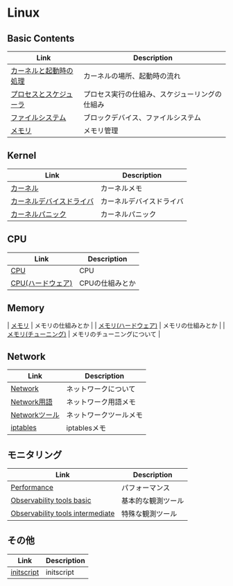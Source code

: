 # Linux

## Basic Contents
| Link | Description |
| --- | --- |
| [カーネルと起動時の処理](kernel_boot.md)       | カーネルの場所、起動時の流れ |
| [プロセスとスケジューラ](process_scheduler.md) | プロセス実行の仕組み、スケジューリングの仕組み |
| [ファイルシステム](filesystem.md)              | ブロックデバイス、ファイルシステム |
| [メモリ](memory.md)                            | メモリ管理 |


## Kernel
| Link | Description |
| --- | --- |
| [カーネル](kernel.md)                         | カーネルメモ |
| [カーネルデバイスドライバ](kernel_driver.md)  | カーネルデバイスドライバ               |
| [カーネルパニック](kernel_panic.md)           | カーネルパニック               |


## CPU
| Link | Description |
| --- | --- |
| [CPU](cpu.md)                              | CPU               |
| [CPU(ハードウェア)](cpu_hardware.md)       | CPUの仕組みとか   |


## Memory
| [メモリ](memory.md) | メモリの仕組みとか |
| [メモリ(ハードウェア)](memory_hardware.md) | メモリの仕組みとか |
| [メモリ(チューニング)](memory_hardware.md) | メモリのチューニングについて |


## Network
| Link | Description |
| --- | --- |
| [Network](network.md)                    | ネットワークについて      |
| [Network用語](network_terminology.md)    | ネットワーク用語メモ      |
| [Networkツール](network_tool.md)         | ネットワークツールメモ    |
| [iptables](iptables.md)                  | iptablesメモ    |


## モニタリング
| Link | Description |
| --- | --- |
| [Performance](performance.md)                                            | パフォーマンス          |
| [Observability tools basic](observability_tools_basic.md)                | 基本的な観測ツール      |
| [Observability tools intermediate](observability_tools_intermediate.md)  | 特殊な観測ツール        |


## その他
| Link | Description |
| --- | --- |
| [initscript](initscript.md)                                             | initscript          |
